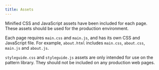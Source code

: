```yaml
---
title: Assets
---
```


Minified CSS and JavaScript assets have been included for each page. These assets should be used for the production environment.

Each page requires `main.css` and `main.js`, and has its own CSS and JavaScript file. For example, `about.html` includes `main.css`, `about.css`, `main.js` and `about.js`.

`styleguide.css` and `styleguide.js` assets are only intended for use on the pattern library. They should not be included on any production web pages.
